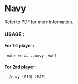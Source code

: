 # Navy
Refer to PDF for more information.
### USAGE :
#### For 1st player :
     make re && ./navy [MAP]
#### For 2nd player : 
     ./navy [PID] [MAP]
